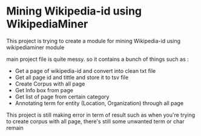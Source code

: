 # Mining Wikipedia-id using WikipediaMiner

This project is trying to create a module for mining Wikipedia-id using wikipediaminer module

main project file is quite messy. so it contains a bunch of things such as :

  - Get a page of wikipedia-id and convert into clean txt file
  - Get all page id and tittle and store it to tsv file
  - Create Corpus with all page
  - Get Info box from page
  - Get list of page from certain category
  - Annotating term for entity (Location, Organization) through all page

This project is still making error in term of result such as when you're trying to create corpus with all page, there's still some unwanted term or char remain

